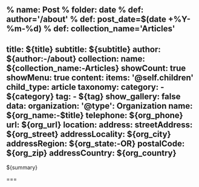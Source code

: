 % name: Post
% folder: date
% def: author='/about'
% def: post_date=$(date +%Y-%m-%d)
% def: collection_name='Articles'
---
title: ${title}
subtitle: ${subtitle}
author: ${author:-/about}
collection:
    name: ${collection_name:-Articles}
    showCount: true
    showMenu: true
content:
    items: '@self.children'
child_type: article
taxonomy:
    category: 
        - ${category}
    tag: 
        - ${tag}
show_gallery: false
data:
    organization:
        '@type': Organization
        name: ${org_name:-$title}
        telephone: ${org_phone}
        url: ${org_url} 
        location:
            address:
                streetAddress: ${org_street}
                addressLocality: ${org_city}
                addressRegion: ${org_state:-OR}
                postalCode: ${org_zip}
                addressCountry: ${org_country}
---

${summary}

===

